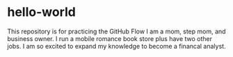 # hello-world
This repository is for practicing the GitHub Flow
I am a mom, step mom, and business owner. I run a mobile romance book store plus have two other jobs. I am so excited to expand my knowledge to become a financal analyst. 
